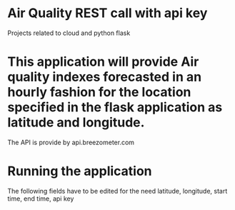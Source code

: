 # Air Quality REST call with api key
Projects related to cloud and python flask


# This application will provide Air quality indexes forecasted in an hourly fashion for the location specified in the flask application as latitude and longitude.
The API is provide by api.breezometer.com

# Running the application
The following fields have to be edited for the need
latitude, longitude, start time, end time, api key

